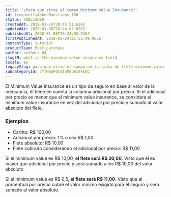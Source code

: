 ```yaml
---
title: '¿Para qué sirve el campo Minimum Value Insurance?'
id: frequentlyAskedQuestions_158
status: PUBLISHED
createdAt: 2019-01-24T20:45:51.626Z
updatedAt: 2020-01-08T20:24:05.826Z
publishedAt: 2020-01-08T20:24:05.826Z
firstPublishedAt: 2019-01-24T21:55:49.807Z
contentType: tutorial
productTeam: Post-purchase
author: authors_84
slugEN: what-is-the-minimum-value-insurance-field
locale: es
legacySlug: para-que-sirve-el-campo-en-la-tabla-de-flete-minimum-value-insurance
subcategoryId: 7fTH6bP0C4IaM8qWi0kkQC
---
```


El Minimum Value Insurance es un tipo de seguro en base al valor de la mercancía, él tiene en cuenta la columna adicional por precio. Si el adicional por precio es menor que el minimum value insurance, se considera el minimum value insurance en vez del adicional por precio y sumado al valor absoluto del flete.

### Ejemplos

- Carrito: R$ 100,00
- Adicional por precio: 1% o sea R$ 1,00
- Flete absoluto: R$ 10,00
- Flete cobrado considerando el adicional por precio: R$ 11,00

Si el minimum value es R$ 10,00, **el flete será R$ 20,00**. Visto que él es mayor que adicional por precio y será sumado a los R$ 10,00 del valor absoluto.

Si el minimum value es R$ 0,5, **el flete será R$ 11,00**. Visto que el porcentual por precio cubre el valor mínimo exigido para el seguro y será sumado al valor absoluto.
